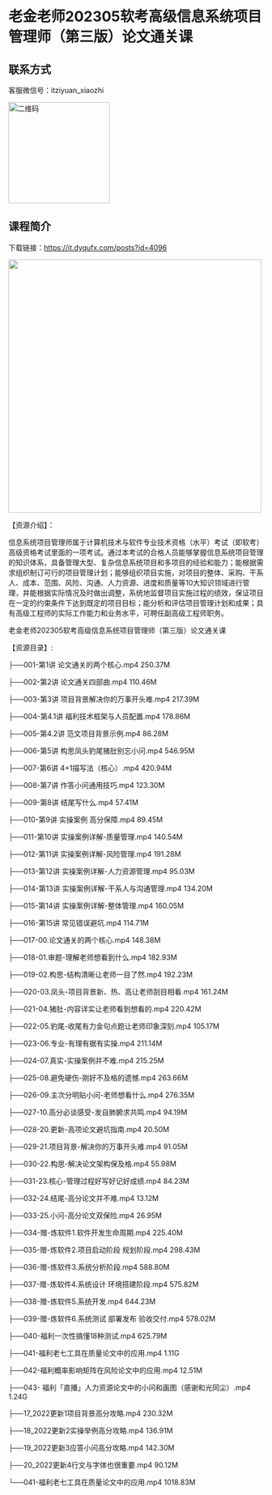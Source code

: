 # 老金老师202305软考高级信息系统项目管理师（第三版）论文通关课

## 联系方式

客服微信号：itziyuan_xiaozhi

<img src="https://ziyuanyun.oss-cn-guangzhou.aliyuncs.com/common/20240614073449/666b82192834a.jpg" width="200" height="200" alt="二维码">

## 课程简介

下载链接：https://it.dyqufx.com/posts?id=4096

<img src="https://ziyuanyun.oss-cn-guangzhou.aliyuncs.com/yun/20240528073028/66551794e720f.jpg" width="500" alt="">

  【资源介绍】：

 信息系统项目管理师属于计算机技术与软件专业技术资格（水平）考试（即软考）高级资格考试里面的一项考试。通过本考试的合格人员能够掌握信息系统项目管理的知识体系，具备管理大型、复杂信息系统项目和多项目的经验和能力；能根据需求组织制订可行的项目管理计划；能够组织项目实施，对项目的整体、采购、干系人、成本、范围、风险、沟通、人力资源、进度和质量等10大知识领域进行管理，并能根据实际情况及时做出调整，系统地监督项目实施过程的绩效，保证项目在一定的约束条件下达到既定的项目目标；能分析和评估项目管理计划和成果；具有高级工程师的实际工作能力和业务水平，可聘任副高级工程师职务。

  

 老金老师202305软考高级信息系统项目管理师（第三版）论文通关课

 

 【资源目录】:

 ├──001-第1讲 论文通关的两个核心.mp4 250.37M

 ├──002-第2讲 论文通关四部曲.mp4 110.46M

 ├──003-第3讲 项目背景解决你的万事开头难.mp4 217.39M

 ├──004-第4.1讲 福利技术框架与人员配置.mp4 178.86M

 ├──005-第4.2讲 范文项目背景示例.mp4 86.28M

 ├──006-第5讲 构思凤头豹尾猪肚别忘小问.mp4 546.95M

 ├──007-第6讲 4+1描写法（核心）.mp4 420.94M

 ├──008-第7讲 作答小问通用技巧.mp4 123.30M

 ├──009-第8讲 结尾写什么.mp4 57.41M

 ├──010-第9讲 实操案例 高分保障.mp4 89.45M

 ├──011-第10讲 实操案例详解-质量管理.mp4 140.54M

 ├──012-第11讲 实操案例详解-风险管理.mp4 191.28M

 ├──013-第12讲 实操案例详解-人力资源管理.mp4 95.03M

 ├──014-第13讲 实操案例详解-干系人与沟通管理.mp4 134.20M

 ├──015-第14讲 实操案例详解-整体管理.mp4 160.05M

 ├──016-第15讲 常见错误避坑.mp4 114.71M

 ├──017-00.论文通关的两个核心.mp4 148.38M

 ├──018-01.审题-理解老师想看到什么.mp4 182.93M

 ├──019-02.构思-结构清晰让老师一目了然.mp4 192.23M

 ├──020-03.凤头-项目背景新、热、高让老师刮目相看.mp4 161.24M

 ├──021-04.猪肚-内容详实让老师看到想看的.mp4 220.42M

 ├──022-05.豹尾-收尾有力金句点题让老师印象深刻.mp4 105.17M

 ├──023-06.专业-有理有据有实操.mp4 211.14M

 ├──024-07.真实-实操案例并不难.mp4 215.25M

 ├──025-08.避免硬伤-刚好不及格的遗憾.mp4 263.66M

 ├──026-09.主次分明贴小问-老师想看什么.mp4 276.35M

 ├──027-10.高分必谈感受-发自肺腑求共鸣.mp4 94.19M

 ├──028-20.更新-高项论文避坑指南.mp4 20.50M

 ├──029-21.项目背景-解决你的万事开头难.mp4 91.05M

 ├──030-22.构思-解决论文架构保及格.mp4 55.98M

 ├──031-23.核心-管理过程好写好记好成绩.mp4 84.23M

 ├──032-24.结尾-高分论文并不难.mp4 13.12M

 ├──033-25.小问-高分论文双保险.mp4 26.95M

 ├──034-赠-炼软件1.软件开发生命周期.mp4 225.40M

 ├──035-赠-炼软件2.项目启动阶段 规划阶段.mp4 298.43M

 ├──036-赠-炼软件3.系统分析阶段.mp4 588.80M

 ├──037-赠-炼软件4.系统设计 环境搭建阶段.mp4 575.82M

 ├──038-赠-炼软件5.系统开发.mp4 644.23M

 ├──039-赠-炼软件6.系统测试 部署发布 验收交付.mp4 578.02M

 ├──040-福利一次性搞懂18种测试.mp4 625.79M

 ├──041-福利老七工具在质量论文中的应用.mp4 1.11G

 ├──042-福利概率影响矩阵在风险论文中的应用.mp4 12.51M

 ├──043- 福利「直播」人力资源论文中的小问和画图（感谢和光同尘）.mp4 1.24G

 ├──17_2022更新1项目背景高分攻略.mp4 230.32M

 ├──18_2022更新2实操举例高分攻略.mp4 136.91M

 ├──19_2022更新3应答小问高分攻略.mp4 142.30M

 ├──20_2022更新4行文与字体也很重要.mp4 90.12M

 └──041-福利老七工具在质量论文中的应用.mp4 1018.83M

  